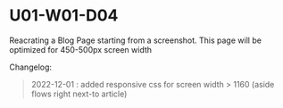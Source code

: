 # U01-W01-D04

Reacrating a Blog Page starting from a screenshot.
This page will be optimized for 450-500px screen width

Changelog:

> 2022-12-01 : added responsive css for screen width > 1160 (aside flows right next-to article)
